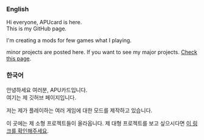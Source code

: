 ### English
Hi everyone, APUcard is here.   
This is my GitHub page.

I'm creating a mods for few games what I playing.

minor projects are posted here.
If you want to see my major projects. [Check this page](https://github.com/orgs/APUC-SW/repositories).

### 한국어
안녕하세요 여러분, APU카드입니다.   
여기는 제 깃허브 페이지입니다.

저는 제가 플레이하는 여러 게임에 대한 모드를 제작하고 있습니다.

이 곳에는 제 소형 프로젝트들이 올라옵니다.
제 대형 프로젝트를 보고 싶으시다면 [이 링크를 확인해주세요](https://github.com/orgs/APUC-SW/repositories).

<!---
korAPUcard/korAPUcard is a ✨ special ✨ repository because its `README.md` (this file) appears on your GitHub profile.
You can click the Preview link to take a look at your changes.
--->
